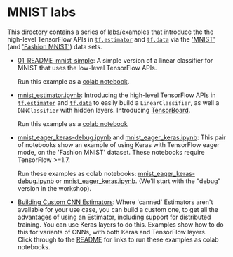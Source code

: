 
# MNIST labs

This directory contains a series of labs/examples that introduce the the high-level TensorFlow APIs in [`tf.estimator`](https://www.tensorflow.org/api_docs/python/tf/estimator) and [`tf.data`](https://www.tensorflow.org/api_docs/python/tf/data) via the ['MNIST'](http://yann.lecun.com/exdb/mnist/) (and ['Fashion MNIST'](https://github.com/zalandoresearch/fashion-mnist)) data sets.

- [01_README_mnist_simple](./01_README_mnist_simple.md): A simple version of a linear classifier for MNIST that uses the low-level TensorFlow APIs.

   Run this example as a [colab notebook](https://colab.research.google.com/github/amygdala/tensorflow-workshop/blob/master/workshop_sections/mnist_series/mnist_simple.ipynb).

- [mnist_estimator.ipynb](./mnist_estimator.ipynb): Introducing the high-level TensorFlow APIs in [`tf.estimator`](https://www.tensorflow.org/api_docs/python/tf/estimator) and [`tf.data`](https://www.tensorflow.org/api_docs/python/tf/data) to easily build a `LinearClassifier`, as well a `DNNClassifier` with hidden layers. Introducing [TensorBoard](https://www.tensorflow.org/get_started/summaries_and_tensorboard).

   Run this example as a [colab notebook](https://colab.research.google.com/github/amygdala/tensorflow-workshop/blob/master/workshop_sections/mnist_series/mnist_estimator.ipynb)

- [mnist_eager_keras-debug.ipynb](./mnist_eager_keras-debug.ipynb) and [mnist_eager_keras.ipynb](./mnist_eager_keras.ipynb): This pair of notebooks show an example of using Keras with TensorFlow eager mode, on the 'Fashion MNIST' dataset. These notebooks require TensorFlow >=1.7.

  Run these examples as colab notebooks: [mnist_eager_keras-debug.ipynb](https://colab.research.google.com/github/amygdala/tensorflow-workshop/blob/master/workshop_sections/mnist_series/mnist_eager_keras-debug.ipynb) or [mnist_eager_keras.ipynb](https://colab.research.google.com/github/amygdala/tensorflow-workshop/blob/master/workshop_sections/mnist_series/mnist_eager_keras.ipynb). (We'll start with the "debug" version in the workshop).

- [Building Custom CNN Estimators](mnist_cnn_custom_estimator): Where 'canned' Estimators aren't available for your use case, you can build a custom one, to get all the advantages of using an Estimator, including support for distributed training. You can use Keras layers to do this. Examples show how to do this for variants of CNNs, with both Keras and TensorFlow layers.  
Click through to the [README](mnist_cnn_custom_estimator/README.md) for links to run these examples as colab notebooks.
